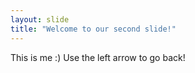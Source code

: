 ```yaml
---
layout: slide
title: "Welcome to our second slide!"
---
```

This is me :)
Use the left arrow to go back!
